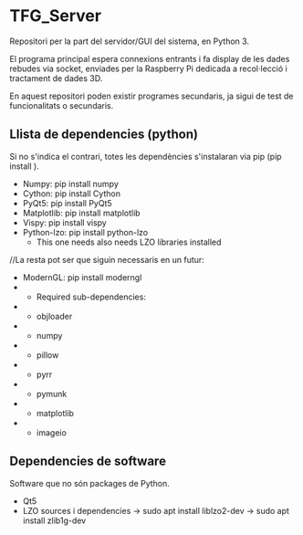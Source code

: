 # TFG_Server
Repositori per la part del servidor/GUI del sistema, en Python 3.

El programa principal espera connexions entrants i fa display de les dades rebudes via socket, enviades per la Raspberry Pi dedicada a recol·lecció i tractament de dades 3D.

En aquest repositori poden existir programes secundaris, ja sigui de test de funcionalitats o secundaris.

## Llista de dependencies (python)
Si no s'indica el contrari, totes les dependències s'instalaran via pip (pip install <package name>).

- Numpy: pip install numpy
- Cython: pip install Cython
- PyQt5: pip install PyQt5
- Matplotlib: pip install matplotlib
- Vispy: pip install vispy
- Python-lzo: pip install python-lzo
    - This one needs also needs LZO libraries installed

//La resta pot ser que siguin necessaris en un futur:
- ModernGL: pip install moderngl
- - Required sub-dependencies:
- - objloader
- - numpy
- - pillow
- - pyrr
- - pymunk
- - matplotlib
- - imageio

## Dependencies de software
Software que no són packages de Python.

- Qt5
- LZO sources i dependencies 
    -> sudo apt install liblzo2-dev
    -> sudo apt install zlib1g-dev